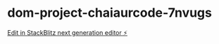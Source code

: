 # dom-project-chaiaurcode-7nvugs

[Edit in StackBlitz next generation editor ⚡️](https://stackblitz.com/~/github.com/ADI9325/dom-project-chaiaurcode-7nvugs)